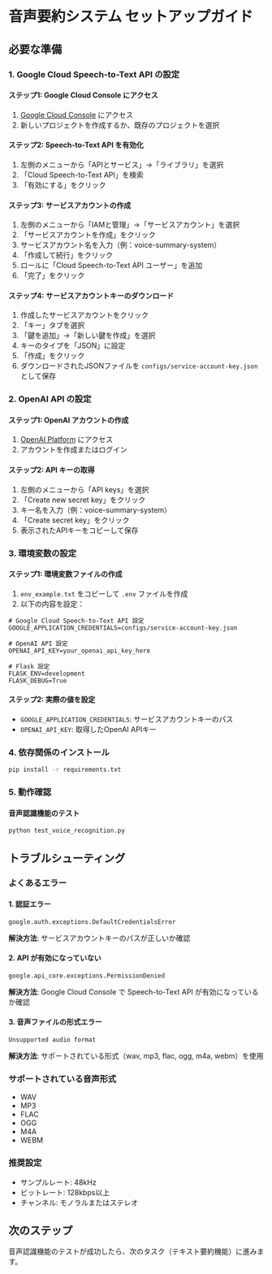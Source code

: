 # 音声要約システム セットアップガイド

## 必要な準備

### 1. Google Cloud Speech-to-Text API の設定

#### ステップ1: Google Cloud Console にアクセス
1. [Google Cloud Console](https://console.cloud.google.com/) にアクセス
2. 新しいプロジェクトを作成するか、既存のプロジェクトを選択

#### ステップ2: Speech-to-Text API を有効化
1. 左側のメニューから「APIとサービス」→「ライブラリ」を選択
2. 「Cloud Speech-to-Text API」を検索
3. 「有効にする」をクリック

#### ステップ3: サービスアカウントの作成
1. 左側のメニューから「IAMと管理」→「サービスアカウント」を選択
2. 「サービスアカウントを作成」をクリック
3. サービスアカウント名を入力（例：voice-summary-system）
4. 「作成して続行」をクリック
5. ロールに「Cloud Speech-to-Text API ユーザー」を追加
6. 「完了」をクリック

#### ステップ4: サービスアカウントキーのダウンロード
1. 作成したサービスアカウントをクリック
2. 「キー」タブを選択
3. 「鍵を追加」→「新しい鍵を作成」を選択
4. キーのタイプを「JSON」に設定
5. 「作成」をクリック
6. ダウンロードされたJSONファイルを `configs/service-account-key.json` として保存

### 2. OpenAI API の設定

#### ステップ1: OpenAI アカウントの作成
1. [OpenAI Platform](https://platform.openai.com/) にアクセス
2. アカウントを作成またはログイン

#### ステップ2: API キーの取得
1. 左側のメニューから「API keys」を選択
2. 「Create new secret key」をクリック
3. キー名を入力（例：voice-summary-system）
4. 「Create secret key」をクリック
5. 表示されたAPIキーをコピーして保存

### 3. 環境変数の設定

#### ステップ1: 環境変数ファイルの作成
1. `env_example.txt` をコピーして `.env` ファイルを作成
2. 以下の内容を設定：

```env
# Google Cloud Speech-to-Text API 設定
GOOGLE_APPLICATION_CREDENTIALS=configs/service-account-key.json

# OpenAI API 設定
OPENAI_API_KEY=your_openai_api_key_here

# Flask 設定
FLASK_ENV=development
FLASK_DEBUG=True
```

#### ステップ2: 実際の値を設定
- `GOOGLE_APPLICATION_CREDENTIALS`: サービスアカウントキーのパス
- `OPENAI_API_KEY`: 取得したOpenAI APIキー

### 4. 依存関係のインストール

```bash
pip install -r requirements.txt
```

### 5. 動作確認

#### 音声認識機能のテスト
```bash
python test_voice_recognition.py
```

## トラブルシューティング

### よくあるエラー

#### 1. 認証エラー
```
google.auth.exceptions.DefaultCredentialsError
```
**解決方法**: サービスアカウントキーのパスが正しいか確認

#### 2. API が有効になっていない
```
google.api_core.exceptions.PermissionDenied
```
**解決方法**: Google Cloud Console で Speech-to-Text API が有効になっているか確認

#### 3. 音声ファイルの形式エラー
```
Unsupported audio format
```
**解決方法**: サポートされている形式（wav, mp3, flac, ogg, m4a, webm）を使用

### サポートされている音声形式
- WAV
- MP3
- FLAC
- OGG
- M4A
- WEBM

### 推奨設定
- サンプルレート: 48kHz
- ビットレート: 128kbps以上
- チャンネル: モノラルまたはステレオ

## 次のステップ

音声認識機能のテストが成功したら、次のタスク（テキスト要約機能）に進みます。
